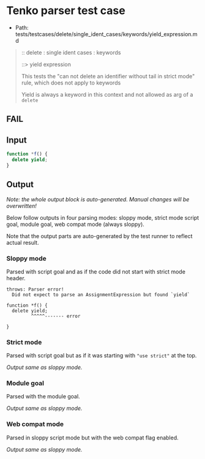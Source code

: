 # Tenko parser test case

- Path: tests/testcases/delete/single_ident_cases/keywords/yield_expression.md

> :: delete : single ident cases : keywords
>
> ::> yield expression
>
> This tests the "can not delete an identifier without tail in strict mode" rule, which does not apply to keywords
>
> Yield is always a keyword in this context and not allowed as arg of a `delete`

## FAIL

## Input

`````js
function *f() {
  delete yield;
}
`````

## Output

_Note: the whole output block is auto-generated. Manual changes will be overwritten!_

Below follow outputs in four parsing modes: sloppy mode, strict mode script goal, module goal, web compat mode (always sloppy).

Note that the output parts are auto-generated by the test runner to reflect actual result.

### Sloppy mode

Parsed with script goal and as if the code did not start with strict mode header.

`````
throws: Parser error!
  Did not expect to parse an AssignmentExpression but found `yield`

function *f() {
  delete yield;
         ^^^^^------- error

}
`````

### Strict mode

Parsed with script goal but as if it was starting with `"use strict"` at the top.

_Output same as sloppy mode._

### Module goal

Parsed with the module goal.

_Output same as sloppy mode._

### Web compat mode

Parsed in sloppy script mode but with the web compat flag enabled.

_Output same as sloppy mode._
